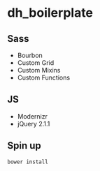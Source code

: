 dh_boilerplate
==============

## Sass
- Bourbon
- Custom Grid
- Custom Mixins
- Custom Functions

## JS
- Modernizr
- jQuery 2.1.1

## Spin up
```bash
bower install
```

